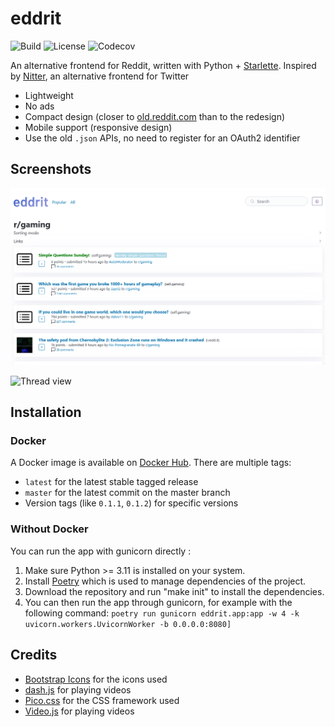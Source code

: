 # eddrit

![Build](https://img.shields.io/github/checks-status/corenting/eddrit/master?label=build) ![License](https://img.shields.io/github/license/corenting/eddrit) ![Codecov](https://img.shields.io/codecov/c/github/corenting/eddrit)

An alternative frontend for Reddit, written with Python + [Starlette](https://www.starlette.io/). Inspired by [Nitter](https://github.com/zedeus/nitter), an alternative frontend for Twitter

- Lightweight
- No ads
- Compact design (closer to [old.reddit.com](https://old.reddit.com) than to the redesign)
- Mobile support (responsive design)
- Use the old `.json` APIs, no need to register for an OAuth2 identifier

## Screenshots

![Subreddit view](https://raw.githubusercontent.com/corenting/eddrit/master/doc/screenshots/subreddit.png)

![Thread view](https://raw.githubusercontent.com/corenting/eddrit/master/doc/screenshots/thread.png)


## Installation

### Docker

A Docker image is available on [Docker Hub](https://hub.docker.com/r/corentingarcia/eddrit).
There are multiple tags:
- `latest` for the latest stable tagged release
- `master` for the latest commit on the master branch
- Version tags (like `0.1.1`, `0.1.2`) for specific versions

### Without Docker

You can run the app with gunicorn directly :
1. Make sure Python >= 3.11 is installed on your system.
2. Install [Poetry](https://python-poetry.org/) which is used to manage dependencies of the project.
3. Download the repository and run "make init" to install the dependencies.
4. You can then run the app through gunicorn, for example with the following command: `poetry run gunicorn eddrit.app:app -w 4 -k uvicorn.workers.UvicornWorker -b 0.0.0.0:8080]`

## Credits

- [Bootstrap Icons](https://icons.getbootstrap.com/) for the icons used
- [dash.js](https://github.com/Dash-Industry-Forum/dash.js) for playing videos
- [Pico.css](https://picocss.com/) for the CSS framework used
- [Video.js](https://videojs.com/) for playing videos
